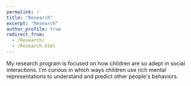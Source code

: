 ```yaml
---
permalink: /
title: "Research"
excerpt: "Research"
author_profile: true
redirect_from:
  - /Research/
  - /Research.html
---
```


My research program is focused on how children are so adept in social interactions. I'm curious in which ways children use rich mental representations to understand and predict other people's behaviors.

